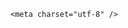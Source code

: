 <!DOCTYPE html>
<html lang="zh-CN">

<head>
    
<title>女子家门口被“精神病患者”刺10刀身亡，嫌犯曾多次滋扰住户，这种人怎么管？物业应担责吗？_腾讯新闻</title>
<meta name="keywords" content="精神病患者,嫌犯,刀具,刑事责任能力,居民">
<meta name="description" content="成都27岁女子在家门口遇害一案有了新进展。5月24日，南都记者从被害人母亲处获悉，该案将于27日9时30分在成都市中级人民法院公开审理。起诉书提到，被告人梁某某无故滋扰他人并持刀故意剥夺他人生命，其行为已触犯刑法，应当以故意杀人罪追究其刑事责任。被害人母亲表示，女儿已经入土为安。母女二人的聊天记录。被告人曾多...">
<meta name="author" content="腾讯网">
<meta name="copyright" content="Copyright 1998 - 2025 Tencent. All Rights Reserved">
<meta property="og:type" content="news" />

<meta property="og:title" content="女子家门口被“精神病患者”刺10刀身亡，嫌犯曾多次滋扰住户，这种人怎么管？物业应担责吗？_腾讯新闻" />
<meta property="og:description" content="成都27岁女子在家门口遇害一案有了新进展。5月24日，南都记者从被害人母亲处获悉，该案将于27日9时30分在成都市中级人民法院公开审理。起诉书提到，被告人梁某某无故滋扰他人并持刀故意剥夺他人生命，其行为已触犯刑法，应当以故意杀人罪追究其刑事责任。被害人母亲表示，女儿已经入土为安。母女二人的聊天记录。被告人曾多..." />
<meta property="og:url" content="https://news.qq.com/rain/a/20250524Q0404Z00" />
<meta property="og:image" content="https://inews.gtimg.com/news_ls/OkRddqRmwuzgMUOsS-tZ9yJlFyChEsIe55NKoLbG9457sAA_640330/0" />
<meta property="article:author" content="" />
<meta property="article:published_time" content="2025-05-26 11:50:49" />
<meta property="category" content="" />

    <meta charset="utf-8" />
<meta http-equiv="X-UA-Compatible" content="IE=Edge" />
<meta name="viewport" content="width=device-width, initial-scale=1, shrink-to-fit=no" />
<link rel="dns-prefetch" href="mat1.gtimg.com">
<link rel="dns-prefetch" href="i.news.qq.com">
<link rel="shortcut icon" href="https://mat1.gtimg.com/qqcdn/qqindex2021/favicon.ico">
<script nomodule="true" src="https://mat1.gtimg.com/qqcdn/qqindex2021/common-static/20240515201444/core3-37-1.min.js"></script>
<script>
  try {
    if (!window.IntersectionObserver) {
      var observerScript = document.createElement('script');
      observerScript.src = "https://mat1.gtimg.com/qqcdn/qqindex2021/common-static/20241024141058/intersection-observer-polyfill.js";
      document.head.appendChild(observerScript);
    }
  } catch (error) {}
</script>

<script>
  try {
    if (!Element.prototype.scrollTo) {
      var scrollScript = document.createElement('script');
      scrollScript.src = "https://mat1.gtimg.com/qqcdn/qqindex2021/common-static/20241025153001/scroll-behavior-polyfill.js";
      document.head.appendChild(scrollScript);
    }
  } catch (error) {}
</script>
<script>
  try {
    if ('scrollRestoration' in window.history) {
      window.history.scrollRestoration = 'manual';
    }
    window.isPcClient = Boolean(window.electron) && (
      window.navigator.userAgent.indexOf('pc-client') > 0 ||
      window.navigator.userAgent.indexOf('TencentNews') > 0
    );
  } catch {}
</script>
<script>
  try {
    if (window.isPcClient) {
      var bodyStyle = document.createElement('style');
      bodyStyle.innerText = 'body{ zoom: 0.95 }';
      document.head.appendChild(bodyStyle);
    }
  } catch {}
</script>
<script>
  window.DATA = {"FadCid":"","final_declare":["个人观点，仅供参考"],"intro":"","remarks":"","surl":"https://view.inews.qq.com/a/20250524Q0404Z00","url":"https://view.inews.qq.com/a/20250524Q0404Z00","adInfo":{"openAds":1,"openAdsComment":1,"openAdsPhotos":1,"openAdsText":1,"openRelatedNewsAd":1},"categoryrray":{"category_id":"229","sub_category_id":"529"},"disableDeclare":1,"self_declare":{"declare":"个人观点，仅供参考"},"attribute":{},"atype":232,"channelEntryJumpType":1,"copyright_share":"本文来自腾讯新闻客户端创作者，不代表腾讯新闻的观点和立场。","time":"2025-05-24 12:33:33","title":"女子家门口被“精神病患者”刺10刀身亡，嫌犯曾多次滋扰住户，这种人怎么管？物业应担责吗？","closeCommentBanner":0,"extra_property":{"FeedbackDetailDisableInsert":1,"zanSkinType":""},"iNewsRecommendLevel":1,"likeInfo":0,"question_id":"","shareImg":"https://inews.gtimg.com/om_ls/OWleEbjx7pdRYeXqvd2QvttIOwiNJ5uGq0ESgjchep9isAA_870492/0","ai_switch":true,"all_long_pic":1,"article_category":"229","commentid":"","content_words_num":40,"detail_entry":{"is_orignal":1,"orignal_entry":1},"emojiRelatedSwitch":1,"shareDesc":"腾讯新闻","card":{"vip_icon":"http://inews.gtimg.com/newsapp_ls/0/14876051701/0","icon":"https://inews.gtimg.com/om_ls/OPBO91JgEbYG-O62jC2hCRA_yoydsA8oEANb87pxgNxKgAA_200200/0","msgEntry":1,"uin":"ecbe89d289b6198c7996f16538ebc224f9","vip_desc":"腾讯新闻问答课代表官方账号","chlid":"22983986","update_frequency":"1970-01-01 08:00:00","vip_place":"left","vip_type":"30012","suid":"8QMc339d5IQeuTzY5QN3","liveInfo":{},"desc":"腾讯新闻问答课代表，结合当下热点新闻和网友热议，发现好问题，期待好回答。","vip_icon_night":"http://inews.gtimg.com/newsapp_ls/0/14876052067/0","vip_type_new":"30012","cpLevel":2,"chlname":"问答课代表"},"copyright_wording_share":"免责声明","id":"20250524Q0404Z00","is_deleted":0,"news_update_time":1748253746,"safe_cntl":{"close_relate_thing":0,"close_share_pull":0,"emoticon_comment_mode":0,"close_all_ad":0,"close_comment_dislike":0,"close_all_rel":0,"close_global_news_sis":0,"close_all_emoticon_comment":0,"close_all_favorite":0},"already_answer":false,"content":null,"emojiSwitch":1,"forbidCommentUpDown":0,"isSensitive":0,"news_app_recommend_status":4,"questionInfo":{"title":"女子家门口被“精神病患者”刺10刀身亡，嫌犯曾多次滋扰住户，这种人怎么管？物业应担责吗？","url":"http://view.inews.qq.com/a/20250524Q0404Z00","abstract":"","id":"20250524Q0404Z00","longtitle":"女子家门口被“精神病患者”刺10刀身亡，嫌犯曾多次滋扰住户，这种人怎么管？物业应担责吗？","question_short_title":"女子家门口被“精神病患者”刺10刀身亡，嫌犯曾多次滋扰住户，这种人怎么管？物业应担责吗？","relate_extend_infos":[{"thumbnails_qqnews":["https://inews.gtimg.com/news_ls/O_cm4CAGYy1ZxmYkaiD5jLAzlAGncCGppjbXbkvA6i9rUAA_294195/0"],"title":"27岁女子在家门口被捅刺10刀身亡，嫌犯曾多次持刀敲门滋扰小区住户","url":"https://view.inews.qq.com/a/20250524A02VLR00","abstract":"成都27岁女子在家门口遇害一案有了新进展。5月24日，南都记者从被害人母亲处获悉，该案将于27日9时30分在成都市中级人民法院公开审理。起诉书提到，被告人梁某某无故滋扰他人并持刀故意剥夺他人生命，其行为已触犯刑法，应当以故意杀人罪追究其刑事责任。被害人母亲表示，女儿已经入土为安。母女二人的聊天记录。被告人曾多...","articletype":"0","id":"20250524A02VLR00","longtitle":"27岁女子在家门口被捅刺10刀身亡，嫌犯曾多次持刀敲门滋扰小区住户","picShowType":"90092"}],"thumbnails_qqnews":["https://inews.gtimg.com/om_ls/OWleEbjx7pdRYeXqvd2QvttIOwiNJ5uGq0ESgjchep9isAA_294195/0"]},"relate_extend_infos":{"imgURL":"https://inews.gtimg.com/news_ls/O_cm4CAGYy1ZxmYkaiD5jLAzlAGncCGppjbXbkvA6i9rUAA_640330/0","imgURLSmall":"https://inews.gtimg.com/news_ls/O_cm4CAGYy1ZxmYkaiD5jLAzlAGncCGppjbXbkvA6i9rUAA_150120/0","longTitle":"27岁女子在家门口被捅刺10刀身亡，嫌犯曾多次持刀敲门滋扰小区住户","title":"27岁女子在家门口被捅刺10刀身亡，嫌犯曾多次持刀敲门滋扰小区住户","url":"http://view.inews.qq.com/a/20250524A02VLR00","abstract":"成都27岁女子在家门口遇害一案有了新进展。5月24日，南都记者从被害人母亲处获悉，该案将于27日9时30分在成都市中级人民法院公开审理。起诉书提到，被告人梁某某无故滋扰他人并持刀故意剥夺他人生命，其行为已触犯刑法，应当以故意杀人罪追究其刑事责任。被害人母亲表示，女儿已经入土为安。母女二人的聊天记录。被告人曾多...","id":"20250524A02VLR00"},"abstract":"","enableDiffusion":1,"ret":0,"answer_num":1,"cms_id":"20250524Q0404Z00","articleId":"20250526Q02ZQO00","article_type":232,"tags":"","desc":"成都27岁女子在家门口遇害一案有了新进展。5月24日，南都记者从被害人母亲处获悉，该案将于27日9时30分在成都市中级人民法院公开审理。起诉书提到，被告人梁某某无故滋扰他人并持刀故意剥夺他人生命，其行为已触犯刑法，应当以故意杀人罪追究其刑事责任。被害人母亲表示，女儿已经入土为安。母女二人的聊天记录。被告人曾多...","videoArr":[]};
</script>
<script>
  window.channelInfo = {"channelConfig":{"channelNav":[{"_auto_id":"1","active_alien_img":"","alien_img":"","channel_id":"news_news_home","is_local":"0","link":"https://www.qq.com","name_cn":"首页","name_en":"home"},{"_auto_id":"2","active_alien_img":"","alien_img":"","channel_id":"news_news_top","is_local":"0","link":"","name_cn":"要闻","name_en":"news"},{"_auto_id":"4","active_alien_img":"","alien_img":"","channel_id":"news_news_bj","is_local":"1","link":"","name_cn":"北京","name_en":"bj"},{"_auto_id":"5","active_alien_img":"","alien_img":"","channel_id":"news_news_finance","is_local":"0","link":"","name_cn":"财经","name_en":"finance"},{"_auto_id":"6","active_alien_img":"","alien_img":"","channel_id":"news_news_tech","is_local":"0","link":"","name_cn":"科技","name_en":"tech"},{"_auto_id":"7","active_alien_img":"","alien_img":"","channel_id":"tv","is_local":"0","link":"https://v.qq.com/channel/tv/?ptag=qqnews","name_cn":"电视剧","name_en":"tv"},{"_auto_id":"8","active_alien_img":"","alien_img":"","channel_id":"news_news_qa","is_local":"0","link":"","name_cn":"热问","name_en":"qa"},{"_auto_id":"9","active_alien_img":"","alien_img":"","channel_id":"news_news_ent","is_local":"0","link":"","name_cn":"娱乐","name_en":"ent"},{"_auto_id":"10","active_alien_img":"","alien_img":"","channel_id":"variety","is_local":"0","link":"https://v.qq.com/channel/variety/?ptag=qqnews","name_cn":"综艺","name_en":"variety"},{"_auto_id":"11","active_alien_img":"","alien_img":"","channel_id":"news_news_sports","is_local":"0","link":"","name_cn":"体育","name_en":"sports"},{"_auto_id":"13","active_alien_img":"","alien_img":"","channel_id":"news_news_nba","is_local":"0","link":"","name_cn":"NBA","name_en":"nba"},{"_auto_id":"14","active_alien_img":"","alien_img":"","channel_id":"news_news_world","is_local":"0","link":"","name_cn":"国际","name_en":"world"},{"_auto_id":"15","active_alien_img":"","alien_img":"","channel_id":"news_news_mil","is_local":"0","link":"","name_cn":"军事","name_en":"milite"},{"_auto_id":"16","active_alien_img":"","alien_img":"","channel_id":"news_news_auto","is_local":"0","link":"","name_cn":"汽车","name_en":"auto"},{"_auto_id":"17","active_alien_img":"","alien_img":"","channel_id":"news_news_house","is_local":"0","link":"","name_cn":"房产","name_en":"house"},{"_auto_id":"18","active_alien_img":"","alien_img":"","channel_id":"news_news_edu","is_local":"0","link":"","name_cn":"教育","name_en":"edu"},{"_auto_id":"19","active_alien_img":"","alien_img":"","channel_id":"news_news_antip","is_local":"0","link":"","name_cn":"健康","name_en":"health"},{"_auto_id":"20","active_alien_img":"","alien_img":"","channel_id":"news_news_video","is_local":"0","link":"","name_cn":"视频","name_en":"video"},{"_auto_id":"21","active_alien_img":"","alien_img":"","channel_id":"news_news_game","is_local":"0","link":"","name_cn":"游戏","name_en":"games"},{"_auto_id":"22","active_alien_img":"","alien_img":"","channel_id":"news_news_nchupin","is_local":"0","link":"","name_cn":"眼界","name_en":"chupin"},{"_auto_id":"24","active_alien_img":"","alien_img":"","channel_id":"news_news_football","is_local":"0","link":"","name_cn":"足球","name_en":"football"},{"_auto_id":"25","active_alien_img":"","alien_img":"","channel_id":"news_news_kepu","is_local":"0","link":"","name_cn":"科学","name_en":"kepu"},{"_auto_id":"26","active_alien_img":"","alien_img":"","channel_id":"news_news_digi","is_local":"0","link":"","name_cn":"数码","name_en":"digi"},{"_auto_id":"28","active_alien_img":"","alien_img":"","channel_id":"ymzx","is_local":"0","link":"https://gamer.qq.com/v2/cloudgame/game/96897?ichannel=txxwpc0Ftxxwpc1","name_cn":"元梦之星","name_en":"news_news_ymzx"},{"_auto_id":"31","active_alien_img":"","alien_img":"","channel_id":"movie","is_local":"0","link":"https://v.qq.com/channel/movie/?ptag=qqnews","name_cn":"电影","name_en":"movie"},{"_auto_id":"32","active_alien_img":"","alien_img":"","channel_id":"news_news_esport","is_local":"0","link":"","name_cn":"电竞","name_en":"esport"},{"_auto_id":"34","active_alien_img":"","alien_img":"","channel_id":"news_news_history","is_local":"0","link":"","name_cn":"历史","name_en":"history"},{"_auto_id":"35","active_alien_img":"","alien_img":"","channel_id":"news_news_baby","is_local":"0","link":"","name_cn":"育儿","name_en":"baby"},{"_auto_id":"36","active_alien_img":"","alien_img":"","channel_id":"hbjy","is_local":"0","link":"https://gp.qq.com/act/a20250421mnqlx/news.shtml","name_cn":"和平精英","name_en":"news_news_hbjy"},{"_auto_id":"37","active_alien_img":"","alien_img":"","channel_id":"cloud_gamer","is_local":"0","link":"https://gamer.qq.com/?ichannel=txxwpc0Ftxxwpc1","name_cn":"云游戏","name_en":"cloud_gamer"},{"_auto_id":"38","active_alien_img":"","alien_img":"","channel_id":"news_news_lic","is_local":"0","link":"","name_cn":"理财","name_en":"finance_licai"},{"_auto_id":"39","active_alien_img":"","alien_img":"","channel_id":"news_news_istock","is_local":"0","link":"","name_cn":"股票","name_en":"finance_stock"},{"_auto_id":"40","active_alien_img":"","alien_img":"","channel_id":"ren_min_shi_pin","is_local":"0","link":"https://news.qq.com/omn/author/8QMd3Hld74cbujbY?tab=om_video","name_cn":"人民视频","name_en":"ren_min_shi_pin"},{"_auto_id":"41","active_alien_img":"","alien_img":"","channel_id":"news_news_weather","is_local":"0","link":"https://tianqi.qq.com/index.htm","name_cn":"天气","name_en":"weather"}]}};
</script>
<script>
  window.articleConfig = {"rightConfig":[{"_auto_id":"1","category_key":"default","modules":"{\"moduleList\":[{\"title\":\"精选视频\",\"id\":\"video_album\",\"videoType\":\"tag\",\"videoId\":\"aUepxrtchGM=\"},{\"title\":\"下载条\",\"id\":\"download_banner\",\"isSticky\":1},{\"title\":\"热点榜\",\"id\":\"hot_rank_list\",\"isSticky\":1},{\"title\":\"广告推广\",\"id\":\"ssp_ad_module\",\"category\":\"ad_ssp\",\"loid\":\"109\",\"isSticky\":1}]}"}],"tonglanAdConfig":[],"bottomConfig":[],"videoAdConfig":[],"rightGameConfig":[]};
</script>
<script src="https://mat1.gtimg.com/www/js/emonitor/custom_ed041a23.js" charset="utf-8"></script>
<script>
  try {
    window.emonitorIns = emonitor.create({
      name: 'newsqq_quesionArticle',
      atta: {
        name: 'newsqq',
      },
      mode: '007',
    });
  } catch (err) {
    console.warn(err);
  }
</script>
<link href="https://mat1.gtimg.com/qqcdn/qqindex2021/common-static/hel/qqnews-pc-dc_20250515055953/static/css/qa.css" rel="stylesheet">

<script>window.__HEL_PRESET_META__={"qqnews-pc-components":{"app":{"id":1366,"name":"qqnews-pc-components","app_group_name":"qqnews-pc-components","proj_ver":{"map":{},"utime":0},"online_version":"qqnews-pc-components_20250515055747","build_version":"qqnews-pc-components_20250520070753","update_at":"2025-05-20T11:08:42.000Z","desc":"set by [init], from container [formal.pc.dc.sz101004] worker [2]"},"version":{"sub_app_name":"qqnews-pc-components","sub_app_version":"qqnews-pc-components_20250520070753","src_map":{"webDirPath":"https://mat1.gtimg.com/qqcdn/qqindex2021/common-static/hel/qqnews-pc-components_20250520070753","htmlIndexSrc":"https://mat1.gtimg.com/qqcdn/qqindex2021/common-static/hel/qqnews-pc-components_20250520070753/index.html","extractMode":"all","iframeSrc":"","chunkCssSrcList":["https://mat1.gtimg.com/qqcdn/qqindex2021/common-static/hel/qqnews-pc-components_20250520070753/static/css/index.css"],"chunkJsSrcList":["https://mat1.gtimg.com/qqcdn/qqindex2021/common-static/hel/qqnews-pc-components_20250520070753/static/js/index.js"],"staticCssSrcList":[],"staticJsSrcList":["https://mat1.gtimg.com/qqcdn/qqindex2021/static/20231212123233/react.production.min.js","https://mat1.gtimg.com/qqcdn/qqindex2021/static/20231212123233/react-dom.production.min.js","https://mat1.gtimg.com/qqcdn/qqindex2021/common-static/hel/hel-base-v16.js"],"relativeCssSrcList":[],"relativeJsSrcList":[],"privCssSrcList":[],"srvModSrcList":[],"srvModSrcIndex":"","headAssetList":[{"tag":"staticScript","append":false,"attrs":{"src":"https://mat1.gtimg.com/qqcdn/qqindex2021/static/20231212123233/react.production.min.js"}},{"tag":"staticScript","append":false,"attrs":{"src":"https://mat1.gtimg.com/qqcdn/qqindex2021/static/20231212123233/react-dom.production.min.js"}},{"tag":"staticScript","append":false,"attrs":{"src":"https://mat1.gtimg.com/qqcdn/qqindex2021/common-static/hel/hel-base-v16.js"}},{"tag":"script","append":true,"attrs":{"src":"https://mat1.gtimg.com/qqcdn/qqindex2021/common-static/hel/qqnews-pc-components_20250520070753/static/js/index.js","defer":""}},{"tag":"link","append":true,"attrs":{"href":"https://mat1.gtimg.com/qqcdn/qqindex2021/common-static/hel/qqnews-pc-components_20250520070753/static/css/index.css","rel":"stylesheet"}}],"bodyAssetList":[]},"update_at":"2025-05-20T11:08:42.000Z","create_at":"2025-05-20T11:08:42.000Z","_worker_id":"2","_is_backup":true}}}</script>
<script>window.__VIEW_PATH__="question.ejs";</script>
</head>

<body id="dc-question-body">
  <div id="root"></div>
    <iframe style="display: none;" src="https://i.news.qq.com/web_backend/getWebPacUid"></iframe>
<script src="https://mat1.gtimg.com/qqcdn/qqindex2021/common-static/20240805160928/react.production.min.js"></script>
<script src="https://mat1.gtimg.com/qqcdn/qqindex2021/common-static/20240805160928/react-dom.production.min.js"></script>
<script src="https://mat1.gtimg.com/qqcdn/qqindex2021/common-static/20241018171503/universal-report.min.js"></script>
<script defer type="text/javascript" src="https://mat1.gtimg.com/qqcdn/qqindex2021/libs/barrier/aria.js?appid=9327b8b06379d9d1728bbfbe2025ef9c" charset="utf-8"></script>
<script defer src="https://t.captcha.qq.com/TCaptcha.js"></script>
<script>document.cookie="hel_err=;path=/;";</script>
<script src="https://mat1.gtimg.com/qqcdn/qqindex2021/common-static/hel/hel-base-v16.js"></script>
<script src="https://mat1.gtimg.com/qqcdn/qqindex2021/common-static/hel/qqnews-pc-hel-entry_20250117174052/static/js/index.js"></script>
<link rel="preload" href="https://mat1.gtimg.com/qqcdn/qqindex2021/common-static/hel/qqnews-pc-dc_20250515055953/static/js/qa.js" as="script">
<link rel="preload" href="https://mat1.gtimg.com/qqcdn/qqindex2021/common-static/hel/qqnews-pc-components_20250520070753/static/js/index.js" as="script">
<script>window.loadProject("https://mat1.gtimg.com/qqcdn/qqindex2021/common-static/hel/qqnews-pc-dc_20250515055953/static/js/qa.js");</script>
<iframe id="videoFrame" style="display: none;" src="https://video.qq.com/cookie/sync_qqnews.html"></iframe>
</body>

</html>
